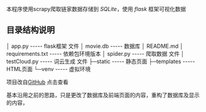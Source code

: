 

本程序使用scrapy爬取链家数据存储到 _SQLite_，使用 *flask* 框架可视化数据

## 目录结构说明

│  app.py                ----- flask框架 文件
│  movie.db                ----- 数据库
│  README.md
│  requirements.txt        ----- 依赖包环境版本
│  spider.py            ----- 爬取数据 文件
│  testCloud.py            ----- 词云生成 文件
├─static                ----- 静态页面
├─templates                ----- HTML页面
└─venv                    ----- 虚拟环境



项目改自[GitHub](https://github.com/lzz110/douban_movies_top250)    点击查看



基本沿用之前的思路，只是更改了数据库及前端页面的内容，重构了数据库及显示的内容，




